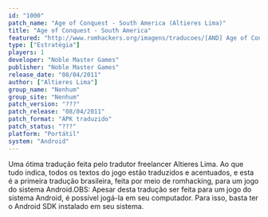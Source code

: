 ```yaml
---
id: "1000"
patch_name: "Age of Conquest - South America (Altieres Lima)"
title: "Age of Conquest - South America"
featured: "http://www.romhackers.org/imagens/traducoes/[AND] Age of Conquest - South America - Altieres Lima - 1.png"
type: ["Estratégia"]
players: 1
developer: "Noble Master Games"
publisher: "Noble Master Games"
release_date: "08/04/2011"
author: ["Altieres Lima"]
group_name: "Nenhum"
group_site: "Nenhum"
patch_version: "???"
patch_release: "08/04/2011"
patch_format: "APK traduzido"
patch_status: "???"
platform: "Portátil"
system: "Android"
---
```


Uma ótima tradução feita pelo tradutor freelancer Altieres Lima. Ao que tudo indica, todos os textos do jogo estão traduzidos e acentuados, e esta é a primeira tradução brasileira, feita por meio de romhacking, para um jogo do sistema Android.OBS: Apesar desta tradução ser feita para um jogo do sistema Android, é possível jogá-la em seu computador. Para isso, basta ter o Android SDK instalado em seu sistema.